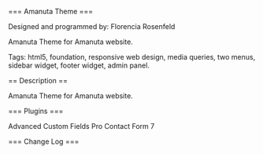 === Amanuta Theme ===

Designed and programmed by: Florencia Rosenfeld 

Amanuta Theme for Amanuta website.

Tags: html5, foundation, responsive web design, media queries, two menus, sidebar widget, footer widget, admin panel.


== Description ==

Amanuta Theme for Amanuta website.

=== Plugins ===

Advanced Custom Fields Pro
Contact Form 7

=== Change Log ===

